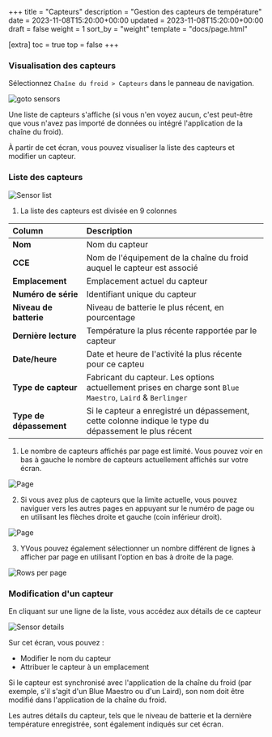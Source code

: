 +++
title = "Capteurs"
description = "Gestion des capteurs de température"
date = 2023-11-08T15:20:00+00:00
updated = 2023-11-08T15:20:00+00:00
draft = false
weight = 1
sort_by = "weight"
template = "docs/page.html"

[extra]
toc = true
top = false
+++


### Visualisation des capteurs

Sélectionnez `Chaîne du froid > Capteurs` dans le panneau de navigation.

![goto sensors](/docs/coldchain/images/goto_sensors.png)

Une liste de capteurs s'affiche (si vous n'en voyez aucun, c'est peut-être que vous n'avez pas importé de données ou intégré l'application de la chaîne du froid).

À partir de cet écran, vous pouvez visualiser la liste des capteurs et modifier un capteur.

### Liste des capteurs

![Sensor list](/docs/coldchain/images/sensor_list.png)

1. La liste des capteurs est divisée en 9 colonnes

| Column                 | Description                      |
| :----------------------| :------------------------------- |
| **Nom**                | Nom du capteur               |
| **CCE**                | Nom de l'équipement de la chaîne du froid auquel le capteur est associé   |
| **Emplacement**        | Emplacement actuel du capteur |
| **Numéro de série**    | Identifiant unique du capteur    |
| **Niveau de batterie** | Niveau de batterie le plus récent, en pourcentage              |
| **Dernière lecture**   | Température la plus récente rapportée par le capteur         |
| **Date/heure**         | Date et heure de l'activité la plus récente pour ce capteu     |
| **Type de capteur**    | Fabricant du capteur. Les options actuellement prises en charge sont `Blue Maestro`, `Laird` & `Berlinger` |
| **Type de dépassement**| Si le capteur a enregistré un dépassement, cette colonne indique le type du dépassement le plus récent |

1. Le nombre de capteurs affichés par page est limité. Vous pouvez voir en bas à gauche le nombre de capteurs actuellement affichés sur votre écran.

![Page](/docs/introduction/images/list_showing.png)

2. Si vous avez plus de capteurs que la limite actuelle, vous pouvez naviguer vers les autres pages en appuyant sur le numéro de page ou en utilisant les flèches droite et gauche (coin inférieur droit).

![Page](/docs/introduction/images/list_pagenumbers.png)

3. YVous pouvez également sélectionner un nombre différent de lignes à afficher par page en utilisant l'option en bas à droite de la page.

![Rows per page](/docs/introduction/images/rows-per-page-select.png)

### Modification d'un capteur

En cliquant sur une ligne de la liste, vous accédez aux détails de ce capteur

![Sensor details](/docs/coldchain/images/sensor_details.png)

Sur cet écran, vous pouvez :
- Modifier le nom du capteur
- Attribuer le capteur à un emplacement


<div class="note">Si le capteur est synchronisé avec l'application de la chaîne du froid (par exemple, s'il s'agit d'un Blue Maestro ou d'un Laird), son nom doit être modifié dans l'application de la chaîne du froid.</div>

Les autres détails du capteur, tels que le niveau de batterie et la dernière température enregistrée, sont également indiqués sur cet écran.


